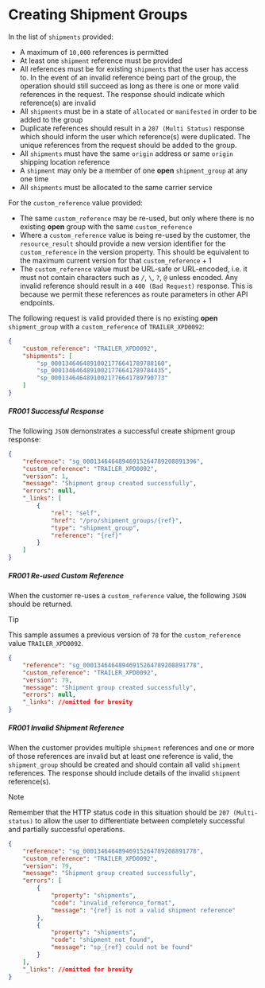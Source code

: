# Creating Shipment Groups

In the list of `shipments` provided:

- A maximum of `10,000` references is permitted
- At least one `shipment` reference must be provided
- All references must be for existing `shipments` that the user has access to. In the event of an invalid reference being part of the group, the operation should still succeed as long as there is one or more valid references in the request. The response should indicate which reference(s) are invalid
- All `shipments` must be in a state of `allocated` or `manifested` in order to be added to the group
- Duplicate references should result in a `207 (Multi Status)` response which should inform the user which reference(s) were duplicated. The unique references from the request should be added to the group.
- All `shipments` must have the same `origin` address or same `origin` shipping location reference
- A `shipment` may only be a member of one **open** `shipment_group` at any one time
- All `shipments` must be allocated to the same carrier service

For the `custom_reference` value provided:

- The same `custom_reference` may be re-used, but only where there is no existing **open** group with the same `custom_reference`
- Where a `custom_reference` value is being re-used by the customer, the `resource_result` should provide a new version identifier for the `custom_reference` in the version property. This should be equivalent to the maximum current version for that `custom_reference` + 1
- The `custom_reference` value must be URL-safe or URL-encoded, i.e. it must not contain characters such as `/`, `\`, `?`, `@` unless encoded. Any invalid reference should result in a `400 (Bad Request)` response. This is because we permit these references as route parameters in other API endpoints.

The following request is valid provided there is no existing **open** `shipment_group` with a `custom_reference` of `TRAILER_XPD0092`:

```json
{
    "custom_reference": "TRAILER_XPD0092",
    "shipments": [
        "sp_00013464648910021776641789788160",
        "sp_00013464648910021776641789784435",
        "sp_00013464648910021776641789790773"
    ]
}
```

##### FR001 Successful Response

The following `JSON` demonstrates a successful create shipment group response:

```json
{
    "reference": "sg_00013464648946915264789208891396",
    "custom_reference": "TRAILER_XPD0092",
    "version": 1,
    "message": "Shipment group created successfully",
    "errors": null,
    "_links": [
        {
            "rel": "self",
            "href": "/pro/shipment_groups/{ref}",
            "type": "shipment_group",
            "reference": "{ref}"
        }
    ]
}
```

##### FR001 Re-used Custom Reference

When the customer re-uses a `custom_reference` value, the following `JSON` should be returned.

> [!TIP]
> This sample assumes a previous version of `78` for the `custom_reference` value `TRAILER_XPD0092`.

```json
{
    "reference": "sg_00013464648946915264789208891778",
    "custom_reference": "TRAILER_XPD0092",
    "version": 79,
    "message": "Shipment group created successfully",
    "errors": null,
    "_links": //omitted for brevity
}
```

##### FR001 Invalid Shipment Reference

When the customer provides multiple `shipment` references and one or more of those references are invalid but at least one reference is valid, the `shipment_group` should be created and should contain all valid `shipment` references. The response should include details of the invalid `shipment` reference(s).

> [!NOTE]
> Remember that the HTTP status code in this situation should be `207 (Multi-status)` to allow the user to differentiate between completely successful and partially successful operations.

```json
{
    "reference": "sg_00013464648946915264789208891778",
    "custom_reference": "TRAILER_XPD0092",
    "version": 79,
    "message": "Shipment group created successfully",
    "errors": [
        {
            "property": "shipments",
            "code": "invalid_reference_format",
            "message": "{ref} is not a valid shipment reference"
        },
        {
            "property": "shipments",
            "code": "shipment_not_found",
            "message": "sp_{ref} could not be found"
        }
    ],
    "_links": //omitted for brevity
}
```
<script src="../../scripts/requesttabs.js"></script>
<script src="../../scripts/responsetabs.js"></script>
<script src="../../scripts/copy.js"></script>
